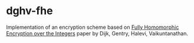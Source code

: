# dghv-fhe
Implementation of an encryption scheme based on [Fully Homomorphic Encryption over the Integers](https://eprint.iacr.org/2009/616) paper by Dijk, Gentry, Halevi, Vaikuntanathan.
